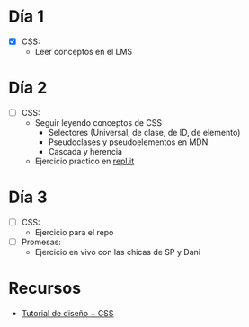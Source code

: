 # Día 1
- [X] CSS:
  - Leer conceptos en el LMS
  
# Día 2
- [ ] CSS:
  - Seguir leyendo conceptos de CSS
    - Selectores (Universal, de clase, de ID, de elemento)
    - Pseudoclases y pseudoelementos en MDN
    - Cascada y herencia
  - Ejercicio practico en [repl.it](https://repl.it/join/xzdnelqa-paulalenisb)
  
 # Día 3
- [ ] CSS:
  - Ejercicio para el repo
- [ ] Promesas:
   - Ejercicio en vivo con las chicas de SP y Dani
  
# Recursos
- [Tutorial de diseño + CSS](https://frontendmasters.com/courses/design-for-developers/)

